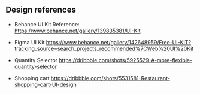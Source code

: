 ## Design references

- Behance UI Kit Reference:
https://www.behance.net/gallery/139835381/UI-Kit

- Figma UI Kit
https://www.behance.net/gallery/142648959/Free-UI-KIT?tracking_source=search_projects_recommended%7CWeb%20UI%20Kit

- Quantity Selector
https://dribbble.com/shots/5925529-A-more-flexible-quantity-selector

- Shopping cart
https://dribbble.com/shots/5531581-Restaurant-shopping-cart-UI-design
